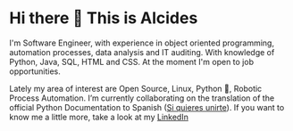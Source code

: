 # Hi there 👋 This is Alcides


I'm Software Engineer, with experience in object oriented programming, automation processes, data analysis and IT auditing. With knowledge of Python, Java, SQL, HTML and CSS. At the moment I'm open to job opportunities.

Lately my area of interest are Open Source, Linux, Python :snake:, Robotic Process Automation. I’m currently collaborating on the translation of the official Python Documentation to Spanish ([Si quieres unirte](https://python-docs-es.readthedocs.io/es/3.8/CONTRIBUTING.html)).
If you want to know me a little more, take a look at my [LinkedIn](https://www.linkedin.com/in/arivarola/)

<!--
**alcides29/alcides29** is a ✨ _special_ ✨ repository because its `README.md` (this file) appears on your GitHub profile.

Here are some ideas to get you started:

- 🔭 I’m currently working on ...
- 🌱 I’m currently learning ...
- 👯 I’m looking to collaborate on ...
- 🤔 I’m looking for help with ...
- 💬 Ask me about ...
- 📫 How to reach me: ...
- 😄 Pronouns: ...
- ⚡ Fun fact: ...
-->
